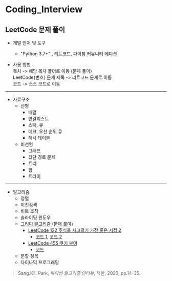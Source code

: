 # Coding_Interview
## LeetCode 문제 풀이

* 개발 언어 및 도구
  * "Python 3.7+" , 리트코드, 파이참 커뮤니티 에디션


* 사용 방법  
목차 -> 해당 목차 폴더로 이동 (문제 풀이)  
LeetCode{번호} 문제 제목 -> 리트코드 문제로 이동  
코드 -> 소스 코드로 이동

***
* 자료구조
  * 선형
    * 배열 
    * 연결리스트 
    * 스택, 큐 
    * 데크, 우선 순위 큐 
    * 해시 테이블
  * 비선형
    * 그래프 
    * 최단 경로 문제 
    * 트리 
    * 힙 
    * 트라이
***
* 알고리즘
  * 정렬 
  * 이진검색 
  * 비트 조작 
  * 슬라이딩 윈도우 
  * [그리디 알고리즘 (문제 풀이)](https://github.com/chokwonsik/Coding_Interview/tree/main/Greedy)  
    * [LeetCode 122 주식을 사고팔기 가장 좋은 시점 2](https://leetcode.com/problems/best-time-to-buy-and-sell-stock-ii/)
      - [코드 1](https://github.com/chokwonsik/Coding_Interview/blob/main/Greedy/78_leetcode_122_Pythonic.py), 
        [코드 2](https://github.com/chokwonsik/Coding_Interview/blob/main/Greedy/78_leetcode_122.py)
    * [LeetCode 455 쿠키 부여](https://leetcode.com/problems/assign-cookies/)
      * [코드](https://github.com/chokwonsik/Coding_Interview/blob/main/Greedy/82_leetcode_455.py)
  * 분할 정복 
  * 다이나믹 프로그래밍

>Sang.Kil. Park, _파이썬 알고리즘 인터뷰_, 책만, 2020, pp.14-35.